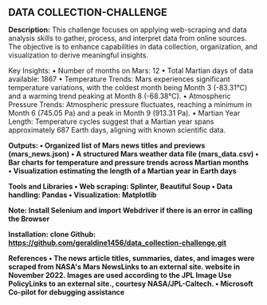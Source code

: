 
<b style="font-size:20px;"> DATA COLLECTION-CHALLENGE</b>

<b>Description:</b>
This challenge focuses on applying web-scraping and data analysis skills to gather, process, and interpret data from online sources. The objective is to enhance capabilities in data collection, organization, and visualization to derive meaningful insights.

Key Insights:</b>
•	Number of months on Mars: 12
•	Total Martian days of data available: 1867
•	Temperature Trends: Mars experiences significant temperature variations, with the coldest month being Month 3 (-83.31°C) and a warming trend peaking at    Month 8 (-68.38°C).
•	Atmospheric Pressure Trends: Atmospheric pressure fluctuates, reaching a minimum in Month 6 (745.05 Pa) and a peak in Month 9 (913.31 Pa).
•	Martian Year Length: Temperature cycles suggest that a Martian year spans approximately 687 Earth days, aligning with known scientific data.

<b><b>Outputs:</b>
•	Organized list of Mars news titles and previews (mars_news.json)
•	A structured Mars weather data file (mars_data.csv)
•	Bar charts for temperature and pressure trends across Martian months   
•	Visualization estimating the length of a Martian year in Earth days
 
<b>Tools and Libraries </b>
•	Web scraping: Splinter, Beautiful Soup 
•	Data handling: Pandas
•	Visualization: Matplotlib

<b>Note:<b> Install Selenium and import Webdriver if there is an error in calling the Browser 

<b>Installation: </b>
clone Github: https://github.com/geraldine1456/data_collection-challenge.git

<b>References</b>
•	The news article titles, summaries, dates, and images were scraped from NASA's Mars NewsLinks to an external site. website in November 2022. Images are used according to the JPL Image Use PolicyLinks to an external site., courtesy NASA/JPL-Caltech.
•	Microsoft Co-pilot for debugging assistance
